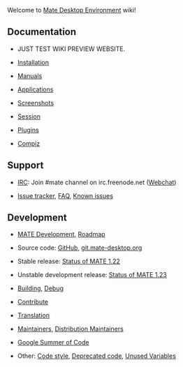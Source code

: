 Welcome to [Mate Desktop Environment](https://www.mate-desktop.org/) wiki!

## Documentation

  * JUST TEST WIKI PREVIEW WEBSITE.

  * [Installation](pages/download.md)

  * [Manuals](pages/docs.md)

  * [Applications](pages/applications.md)

  * [Screenshots](pages/screenshots.md)

  * [Session](pages/session.md)

  * [Plugins](pages/plugins.md)

  * [Compiz](pages/compiz.md)

## Support

  * [IRC](pages/irc.md): Join #mate channel on irc.freenode.net ([Webchat](https://webchat.freenode.net?randomnick=1&channels=mate&prompt=1))

  * [Issue tracker](https://github.com/mate-desktop/), [FAQ](pages/faq.md), [Known issues](pages/known_issues.md)

## Development

  * [MATE Development](pages/dev-doc.md), [Roadmap](pages/roadmap.md)

  * Source code: [GitHub](https://github.com/mate-desktop/), [git.mate-desktop.org](https://git.mate-desktop.org/)

  * Stable release: [Status of MATE 1.22](pages/status-1.22.md)

  * Unstable development release: [Status of MATE 1.23](pages/status-1.23.md)

  * [Building](pages/building.md), [Debug](pages/debug.md)

  * [Contribute](pages/contribute.md)

  * [Translation](pages/translation.md)

  * [Maintainers](pages/maintainers.md), [Distribution Maintainers](pages/distributions.md)

  * [Google Summer of Code](pages/gsoc.md)

  * Other: [Code style](pages/code_style.md), [Deprecated code](pages/deprecated_code.md), [Unused Variables](pages/unused_variables.md)
